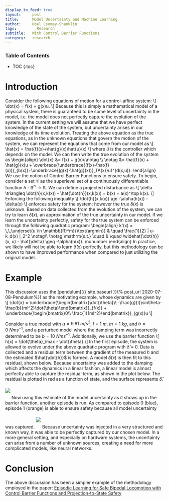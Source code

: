 ```yaml
---
display_to_feed: true
layout:     post
title:      Model Uncertainty and Machine Learning
author:     Noel Csomay-Shanklin
tags: 		  Research
subtitle:  	With Control Barrier Functions
category:   research
---
```


### Table of Contents
* TOC
{:toc}

# Introduction
Consider the following equations of motion for a control-affine system:
\\[
\dot{x} = f(x) + g(x)u.
\\]
Because this is simply a mathematical model of a physical system, there is guaranteed to be some level of uncertainty in the model, i.e. the model does not perfectly capture the evolution of the system. 
In the current setting we will assume that we have perfect knowledge of the state of the system, but uncertainty arises in our knowledge of its time evolution. Treating the above equation as the true equations, as in the unknown equations that govern the motion of the system, we can represent the equations that come from our model as 
\\[
\hat{x} = \hat{f}(x)+\hat{g}(x)\hat{u}(x)
\\]
where $\hat{u}$ is the controller which depends on the model. We can then write the true evolution of the system as 
\\begin{align}
 \dot{x} &= f(x) + g(x)u\notag \\\\ \notag
 &= \hat{f}(x) + \hat{g}(x)u + \overbrace{\underbrace{(f(x)-\hat{f}(x))}\_{b(x)}+\underbrace{(g(x)-\hat{g}(x))}\_{A(x)}u}^{d(x,u)}.
\\end{align}
We use the notion of Control Barrier Functions to ensure safety. To begin, consider a set $\mathcal{C}$ as the superlevel set of a continuously differentiable function $h:\mathbb{R}^n\to \mathbb{R}$. We can define a projected disturbance as 
\\[
\delta \triangleq \dot{h}(x,k(x)) - \hat{\dot{h}}(x,k(x)) = b(x) + a(x)^\top k(x).
\\]
Enforcing the following inequality
\\[
\dot{h}(x,k(x)) \ge -\alpha(h(x)) - \delta(x)
\\]
enforces safety for the system; however the true $\delta(x)$ is unknown. Based on data collected from the evolution of the system, we can try to learn $\hat{\delta}(x)$, an approximation of the true uncertainty in our model. If we learn the uncertainty perfectly, safety for the true system can be enforced through the following quadratic program:
\\begin{align}
    k'(x) =  \\,\\,\underset{u \in \mathbb{R}^m}{\text{argmin}}  &  \quad \frac{1}{2} \| u-k_d(x) \|_2^2  \notag\\\\ \notag
    \mathrm{s.t.} \quad & \quad \widehat{\dot{h}}(x, u) - \hat{\delta}
    \geq -\alpha(h(x)). \nonumber
\\end{align}
In practice, we likely will not be able to learn $\hat{\delta}(x)$ perfectly, but this methodology can be shown to have improved performance when compared to just utilizing the original model.
# Example
This discussion uses the [pendulum]({{ site.baseurl }}{% post_url 2020-07-08-Pendulum%}) as the motivating example, whose dynamics are given by
\\[
\dot{x} = \underbrace{\begin{bmatrix}\dot{\theta}\\\\ -\frac{g}{l}\sin\theta-\frac{b}{ml^2}\dot{\theta}\end{bmatrix}}_{f(x)} +  \underbrace{\begin{bmatrix}0\\\\ \frac{1}{ml^2}\end{bmatrix}}\_{g(x)}u
\\]

Consider a true model with $g=9.81\ m/s^2$, $l=1\ m$, $m=1\ kg$, and $b=0\ Nms^{-1}$, and a perturbed model where the damping term was incorrectly determined to be $b=10\ Nms^{-1}$. Additionally, we use the barrier function 
\\[ h(x) = \dot{\theta}_\max - \dot{\theta}.\\]
In the first episode, the system is allowed to evolve under the above quadratic program with  $\hat{\delta}\equiv 0$. Data is collected and a residual term between the gradient of the measured $h$ and the estimated $\hat{\dot{h}}$ is formed. A model $\hat{\delta}(x)$ is then fit to this residual, shown below. Because uncertainty was added to the damping which affects the dynamics in a linear fashion, a linear model is almost perfectly able to capture the residual term, as shown in the plot below. The residual is plotted in red as a function of state, and the surface represents $\hat{\delta}$.
<img class="center"  style="margin-top:20px;margin-bottom:20px" src="https://noelc-s.github.io/website/img/ResidualFit.svg?sanitize=true">
Now using this estimate of the model uncertainty as it shows up in the barrier function, another episode is run. As compared to episode 0 (blue), episode 1 (orange) is able to ensure safety because all model uncertainty was captured.
<img class="center"  style="margin-top:20px;margin-bottom:20px" src="https://noelc-s.github.io/website/img/ResidualFit2.svg?sanitize=true">
Because uncertainty was injected in a very structured and known way, it was able to be perfectly captured by our chosen model. In a more general setting, and especially on hardware systems, the uncertainty can arise from a number of unknown sources, creating a need for more complicated models, like neural networks.
# Conclusion
The above discussion has been a simpler example of the methodology employed in the paper: [Episodic Learning for Safe Bipedal Locomotion with
Control Barrier Functions and Projection-to-State Safety](https://arxiv.org/pdf/2105.01697.pdf)

